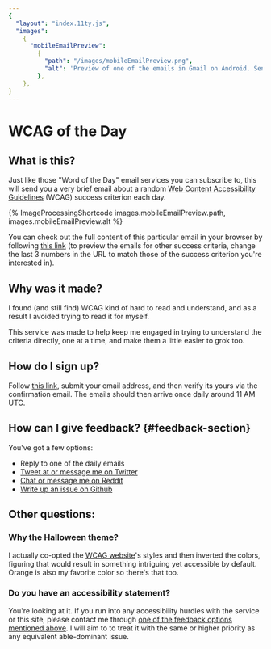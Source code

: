 ```yaml
---
{
  "layout": "index.11ty.js",
  "images":
    {
      "mobileEmailPreview":
        {
          "path": "/images/mobileEmailPreview.png",
          "alt": 'Preview of one of the emails in Gmail on Android. Sender is "WCAG of the Day", subject is "Sensory Characteristics - 1.3.3", and the preview text is the beginning of the success criterion''s text, reading "Instructions provided for understanding..."',
        },
    },
}
---
```


# WCAG of the Day

## What is this?

Just like those "Word of the Day" email services you can subscribe to, this will send you a very brief email about a random [Web Content Accessibility Guidelines](https://www.w3.org/WAI/standards-guidelines/wcag/) (WCAG) success criterion each day.

{% ImageProcessingShortcode images.mobileEmailPreview.path, images.mobileEmailPreview.alt %}

You can check out the full content of this particular email in your browser by following [this link](https://htmlpreview.github.io/?https://raw.githubusercontent.com/Grunet/digestible-wcag-sc-emails/master/dist/1-3-3.html) (to preview the emails for other success criteria, change the last 3 numbers in the URL to match those of the success criterion you're interested in).

## Why was it made?

I found (and still find) WCAG kind of hard to read and understand, and as a result I avoided trying to read it for myself.

This service was made to help keep me engaged in trying to understand the criteria directly, one at a time, and make them a little easier to grok too.

## How do I sign up?

Follow [this link](/subscribe), submit your email address, and then verify its yours via the confirmation email. The emails should then arrive once daily around 11 AM UTC.

## How can I give feedback? {#feedback-section}

You've got a few options:

- Reply to one of the daily emails
- [Tweet at or message me on Twitter](https://twitter.com/__grunet)
- [Chat or message me on Reddit](https://www.reddit.com/user/__grunet)
- [Write up an issue on Github](https://github.com/Grunet/digestible-wcag/issues)

## Other questions:

### Why the Halloween theme?

I actually co-opted the [WCAG website](https://www.w3.org/TR/WCAG/)'s styles and then inverted the colors, figuring that would result in something intriguing yet accessible by default. Orange is also my favorite color so there's that too.

### Do you have an accessibility statement?

You're looking at it. If you run into any accessibility hurdles with the service or this site, please contact me through [one of the feedback options mentioned above](#feedback-section). I will aim to to treat it with the same or higher priority as any equivalent able-dominant issue.
